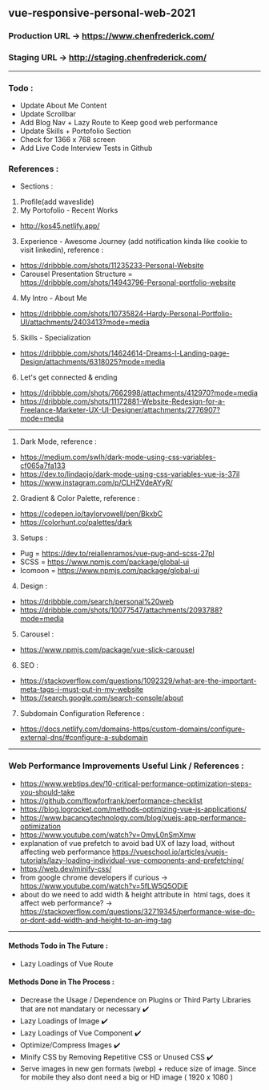 ## vue-responsive-personal-web-2021

### Production URL -> https://www.chenfrederick.com/

### Staging URL -> http://staging.chenfrederick.com/

---

### Todo :

- Update About Me Content
- Update Scrollbar
- Add Blog Nav + Lazy Route to Keep good web performance
- Update Skills + Portofolio Section
- Check for 1366 x 768 screen
- Add Live Code Interview Tests in Github

### References :

- Sections :

1. Profile(add waveslide)
2. My Portofolio - Recent Works

- http://kos45.netlify.app/

3. Experience - Awesome Journey (add notification kinda like cookie to visit linkedin), reference :

- https://dribbble.com/shots/11235233-Personal-Website
- Carousel Presentation Structure = https://dribbble.com/shots/14943796-Personal-portfolio-website

4. My Intro - About Me

- https://dribbble.com/shots/10735824-Hardy-Personal-Portfolio-UI/attachments/2403413?mode=media

5. Skills - Specialization

- https://dribbble.com/shots/14624614-Dreams-l-Landing-page-Design/attachments/6318025?mode=media

6. Let's get connected & ending

- https://dribbble.com/shots/7662998/attachments/412970?mode=media
- https://dribbble.com/shots/11172881-Website-Redesign-for-a-Freelance-Marketer-UX-UI-Designer/attachments/2776907?mode=media

---

1. Dark Mode, reference :

- https://medium.com/swlh/dark-mode-using-css-variables-cf065a7fa133
- https://dev.to/lindaojo/dark-mode-using-css-variables-vue-js-37il
- https://www.instagram.com/p/CLHZVdeAYyR/

2. Gradient & Color Palette, reference :

- https://codepen.io/taylorvowell/pen/BkxbC
- https://colorhunt.co/palettes/dark

3. Setups :

- Pug = https://dev.to/reiallenramos/vue-pug-and-scss-27pl
- SCSS = https://www.npmjs.com/package/global-ui
- Icomoon = https://www.npmjs.com/package/global-ui

4. Design :

- https://dribbble.com/search/personal%20web
- https://dribbble.com/shots/10077547/attachments/2093788?mode=media

5. Carousel :

- https://www.npmjs.com/package/vue-slick-carousel

6. SEO :

- https://stackoverflow.com/questions/1092329/what-are-the-important-meta-tags-i-must-put-in-my-website
- https://search.google.com/search-console/about

7. Subdomain Configuration Reference :

- https://docs.netlify.com/domains-https/custom-domains/configure-external-dns/#configure-a-subdomain

---

### Web Performance Improvements Useful Link / References :

- https://www.webtips.dev/10-critical-performance-optimization-steps-you-should-take
- https://github.com/flowforfrank/performance-checklist
- https://blog.logrocket.com/methods-optimizing-vue-js-applications/
- https://www.bacancytechnology.com/blog/vuejs-app-performance-optimization
- https://www.youtube.com/watch?v=OmyL0nSmXmw
- explanation of vue prefetch to avoid bad UX of lazy load, without affecting web performance https://vueschool.io/articles/vuejs-tutorials/lazy-loading-individual-vue-components-and-prefetching/
- https://web.dev/minify-css/
- from google chrome developers if curious -> https://www.youtube.com/watch?v=5fLW5Q5ODiE
- about do we need to add width & height attribute in <img> html tags, does it affect web performance? -> https://stackoverflow.com/questions/32719345/performance-wise-do-or-dont-add-width-and-height-to-an-img-tag

---

#### Methods Todo in The Future :

- Lazy Loadings of Vue Route

#### Methods Done in The Process :

- Decrease the Usage / Dependence on Plugins or Third Party Libraries that are not mandatary or necessary :heavy_check_mark:
- Lazy Loadings of Image :heavy_check_mark:
- Lazy Loadings of Vue Component :heavy_check_mark:
- Optimize/Compress Images :heavy_check_mark:
- Minify CSS by Removing Repetitive CSS or Unused CSS :heavy_check_mark:
- Serve images in new gen formats (webp) + reduce size of image. Since for mobile they also dont need a big or HD image ( 1920 x 1080 )

